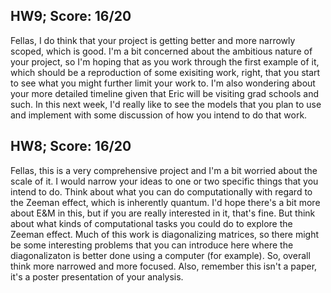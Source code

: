 ## HW9; Score: 16/20

Fellas, I do think that your project is getting better and more narrowly scoped, which is good. I'm a bit concerned about the ambitious nature of your project, so I'm hoping that as you work through the first example of it, which should be a reproduction of some exisiting work, right, that you start to see what you might further limit your work to. I'm also wondering about your more detailed timeline given that Eric will be visiting grad schools and such. In this next week, I'd really like to see the models that you plan to use and implement with some discussion of how you intend to do that work.

## HW8; Score: 16/20

Fellas, this is a very comprehensive project and I'm a bit worried about the scale of it. I would narrow your ideas to one or two specific things that you intend to do. Think about what you can do computationally with regard to the Zeeman effect, which is inherently quantum. I'd hope there's a bit more about E&M in this, but if you are really interested in it, that's fine. But think about what kinds of computational tasks you could do to explore the Zeeman effect. Much of this work is diagonalizing matrices, so there might be some interesting problems that you can introduce here where the diagonalizaton is better done using a computer (for example). So, overall think more narrowed and more focused. Also, remember this isn't a paper, it's a poster presentation of your analysis.

